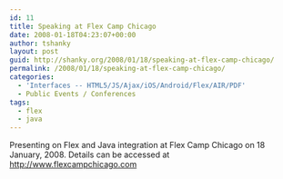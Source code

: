 ```yaml
---
id: 11
title: Speaking at Flex Camp Chicago
date: 2008-01-18T04:23:07+00:00
author: tshanky
layout: post
guid: http://shanky.org/2008/01/18/speaking-at-flex-camp-chicago/
permalink: /2008/01/18/speaking-at-flex-camp-chicago/
categories:
  - 'Interfaces -- HTML5/JS/Ajax/iOS/Android/Flex/AIR/PDF'
  - Public Events / Conferences
tags:
  - flex
  - java
---
```

Presenting on Flex and Java integration at Flex Camp Chicago on 18 January, 2008. Details can be accessed at <a title="Flex Camp Chicago January 18, 2008" href="http://www.flexcampchicago.com" target="_blank">http://www.flexcampchicago.com</a>